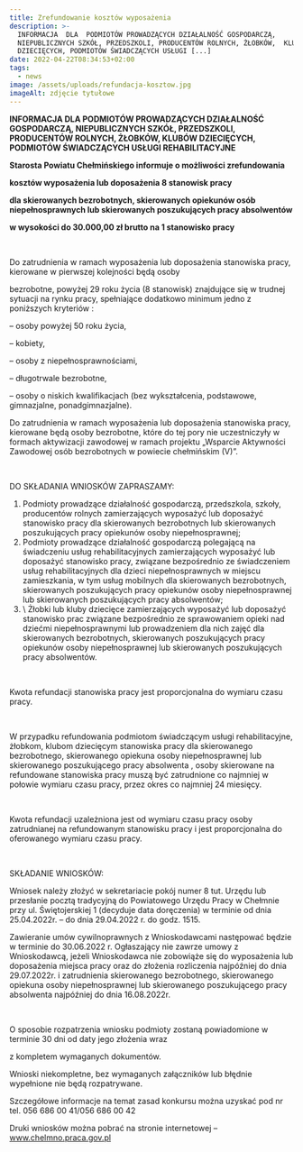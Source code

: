 ```yaml
---
title: Zrefundowanie kosztów wyposażenia
description: >-
  INFORMACJA  DLA  PODMIOTÓW PROWADZĄCYCH DZIAŁALNOŚĆ GOSPODARCZĄ,
  NIEPUBLICZNYCH SZKÓŁ, PRZEDSZKOLI, PRODUCENTÓW ROLNYCH, ŻŁOBKÓW,  KLUBÓW
  DZIECIĘCYCH, PODMIOTÓW ŚWIADCZĄCYCH USŁUGI [...]
date: 2022-04-22T08:34:53+02:00
tags:
  - news
image: /assets/uploads/refundacja-kosztow.jpg
imageAlt: zdjęcie tytułowe
---
```

**INFORMACJA  DLA  PODMIOTÓW PROWADZĄCYCH DZIAŁALNOŚĆ GOSPODARCZĄ, NIEPUBLICZNYCH SZKÓŁ, PRZEDSZKOLI, PRODUCENTÓW ROLNYCH, ŻŁOBKÓW,  KLUBÓW DZIECIĘCYCH, PODMIOTÓW ŚWIADCZĄCYCH USŁUGI REHABILITACYJNE**



**Starosta Powiatu Chełmińskiego informuje o możliwości zrefundowania**



**kosztów wyposażenia lub doposażenia 8 stanowisk pracy**



**dla skierowanych bezrobotnych, skierowanych opiekunów osób niepełnosprawnych lub skierowanych poszukujących pracy absolwentów**



**w wysokości do 30.000,00 zł brutto na 1 stanowisko pracy**

<br>

Do zatrudnienia w ramach wyposażenia lub doposażenia stanowiska pracy, kierowane w pierwszej kolejności będą osoby



bezrobotne, powyżej 29 roku życia (8 stanowisk) znajdujące się w trudnej sytuacji na rynku pracy, spełniające dodatkowo minimum jedno z poniższych kryteriów :



– osoby powyżej 50 roku życia,



– kobiety,



– osoby z niepełnosprawnościami,



– długotrwale bezrobotne,



– osoby o niskich kwalifikacjach (bez wykształcenia, podstawowe, gimnazjalne, ponadgimnazjalne).



Do zatrudnienia w ramach wyposażenia lub doposażenia stanowiska pracy, kierowane będą osoby bezrobotne, które do tej pory nie uczestniczyły w formach aktywizacji zawodowej w ramach projektu „Wsparcie Aktywności Zawodowej osób bezrobotnych w powiecie chełmińskim (V)”.

<br>

DO SKŁADANIA WNIOSKÓW ZAPRASZAMY:

1. Podmioty prowadzące działalność gospodarczą, przedszkola, szkoły, producentów rolnych zamierzających wyposażyć lub doposażyć stanowisko pracy dla skierowanych bezrobotnych lub skierowanych poszukujących pracy opiekunów osoby niepełnosprawnej;
2. Podmioty prowadzące działalność gospodarczą polegającą na świadczeniu usług rehabilitacyjnych zamierzających wyposażyć lub doposażyć stanowisko pracy, związane bezpośrednio ze świadczeniem usług rehabilitacyjnych dla dzieci niepełnosprawnych w miejscu zamieszkania, w tym usług mobilnych dla  skierowanych bezrobotnych, skierowanych poszukujących pracy opiekunów osoby niepełnosprawnej lub skierowanych poszukujących pracy absolwentów;
3. \    Żłobki lub kluby dziecięce zamierzających wyposażyć lub doposażyć stanowisko prac związane bezpośrednio ze sprawowaniem opieki nad dziećmi niepełnosprawnymi lub prowadzeniem dla nich zajęć dla skierowanych  bezrobotnych,   skierowanych poszukujących pracy opiekunów osoby niepełnosprawnej
   lub skierowanych poszukujących pracy absolwentów.

<br>

Kwota  refundacji stanowiska pracy jest proporcjonalna do wymiaru czasu pracy.

<br>

 W przypadku refundowania podmiotom świadczącym usługi rehabilitacyjne, żłobkom, klubom dziecięcym stanowiska pracy dla skierowanego bezrobotnego, skierowanego opiekuna osoby niepełnosprawnej lub skierowanego poszukującego pracy absolwenta , osoby skierowane na refundowane stanowiska pracy muszą być zatrudnione co najmniej w połowie wymiaru czasu pracy, przez okres co najmniej 24 miesięcy.

<br>

Kwota refundacji uzależniona jest  od wymiaru czasu pracy osoby zatrudnianej na refundowanym stanowisku pracy  i jest proporcjonalna do oferowanego wymiaru czasu pracy. 

<br>

SKŁADANIE WNIOSKÓW:

Wniosek należy złożyć w sekretariacie pokój numer 8 tut. Urzędu lub przesłanie pocztą tradycyjną do Powiatowego Urzędu Pracy w Chełmnie przy ul. Świętojerskiej 1 (decyduje data doręczenia) w terminie od dnia 25.04.2022r. – do dnia 29.04.2022 r. do godz. 1515.

Zawieranie umów cywilnoprawnych z Wnioskodawcami następować będzie w terminie do 30.06.2022 r. Ogłaszający nie zawrze umowy z Wnioskodawcą, jeżeli Wnioskodawca nie zobowiąże się do wyposażenia lub doposażenia miejsca pracy oraz do złożenia rozliczenia najpóźniej do dnia 29.07.2022r. i zatrudnienia skierowanego bezrobotnego, skierowanego opiekuna osoby niepełnosprawnej lub skierowanego poszukującego pracy absolwenta najpóźniej do dnia 16.08.2022r.

<br>

O sposobie rozpatrzenia wniosku podmioty zostaną powiadomione w terminie 30 dni od daty jego złożenia wraz

z kompletem wymaganych dokumentów.



Wnioski niekompletne, bez wymaganych załączników lub błędnie wypełnione nie będą rozpatrywane.



Szczegółowe informacje na temat zasad konkursu można uzyskać pod nr tel. 056 686 00 41/056 686 00 42



Druki wniosków można pobrać na stronie internetowej – www.chelmno.praca.gov.pl
